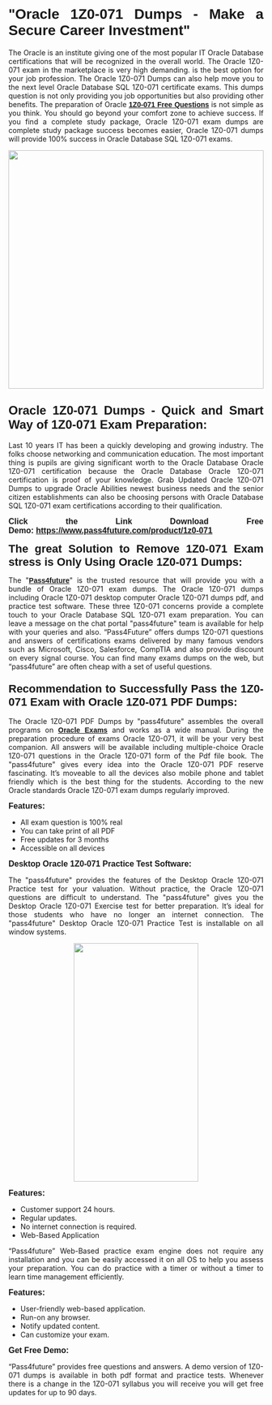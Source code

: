 
<h1 style="text-align: justify;"><span style="font-family:Tahoma,Geneva,sans-serif;"><strong>"Oracle 1Z0-071 Dumps - Make a Secure Career Investment"</strong></span></h1>

<p style="text-align: justify;">The Oracle is an institute giving one of the most popular IT Oracle Database certifications that will be recognized in the overall world. The Oracle 1Z0-071 exam in the marketplace is very high demanding. is the best option for your job profession. The Oracle 1Z0-071 Dumps can also help move you to the next level Oracle Database SQL 1Z0-071 certificate exams. This dumps question is not only providing you job opportunities but also providing other benefits. The preparation of Oracle <span style="font-family:Tahoma,Geneva,sans-serif;"><strong><a href="https://www.pass4future.com/questions/oracle/1z0-071">1Z0-071 Free Questions</a></strong></span> is not simple as you think. You should go beyond your comfort zone to achieve success. If you find a complete study package, Oracle 1Z0-071 exam dumps are complete study package success becomes easier, Oracle 1Z0-071 dumps will provide 100% success in Oracle Database SQL 1Z0-071 exams.</p>

<p style="text-align: justify;"><a href="https://www.pass4future.com/product/1z0-071"><img alt="" src="https://lh3.googleusercontent.com/pw/AM-JKLVhEO4I138wJzOepD3laGU-R1M7eT-OTYdow6pCESip26lSeaxxzS9BVWUKuzj1e3L_MoxCfVgBEvV8ODwl1LGzlZbt6HJm3NXXplPwnYiBfuYM_eQCcVVRMaAwHdsl3AhHOZS-up7mzwmd4i4EpEGq=w1112-h625-no?authuser=0" style="width: 100%; height: 470px;" /></a></p>

<h2 style="text-align: justify;"><span style="font-size:24px;"><strong><span style="font-family:Tahoma,Geneva,sans-serif;">Oracle 1Z0-071 Dumps - Quick and Smart Way of 1Z0-071 Exam Preparation:</span></strong></span></h2>

<p style="text-align: justify;">Last 10 years IT has been a quickly developing and growing industry. The folks choose networking and communication education. The most important thing is pupils are giving significant worth to the Oracle Database Oracle 1Z0-071 certification because the Oracle Database Oracle 1Z0-071 certification is proof of your knowledge. Grab Updated Oracle 1Z0-071 Dumps to upgrade Oracle Abilities newest business needs and the senior citizen establishments can also be choosing persons with Oracle Database SQL 1Z0-071 exam certifications according to their qualification.</p>

<p style="text-align: justify;"><strong><span style="font-family:Lucida Sans Unicode,Lucida Grande,sans-serif;"><span style="font-size:16px;">Click the Link Download Free Demo: <a href="https://www.pass4future.com/product/1z0-071">https://www.pass4future.com/product/1z0-071</a></span></span></strong></p>

<p style="text-align: justify;"><strong><span style="font-size:22px;"><span style="font-family:Tahoma,Geneva,sans-serif;">The great Solution to Remove 1Z0-071 Exam stress is Only Using Oracle 1Z0-071 Dumps:</span></span></strong></p>

<p style="text-align: justify;">The "<span style="font-family:Lucida Sans Unicode,Lucida Grande,sans-serif;"><a href="https://www.pass4future.com/"><strong>Pass4future</strong></a></span>" is the trusted resource that will provide you with a bundle of Oracle 1Z0-071 exam dumps. The Oracle 1Z0-071 dumps including Oracle 1Z0-071 desktop computer Oracle 1Z0-071 dumps pdf, and practice test software. These three 1Z0-071 concerns provide a complete touch to your Oracle Database SQL 1Z0-071 exam preparation. You can leave a message on the chat portal "pass4future" team is available for help with your queries and also. “Pass4Future” offers dumps 1Z0-071 questions and answers of certifications exams delivered by many famous vendors such as Microsoft, Cisco, Salesforce, CompTIA and also provide discount on every signal course. You can find many exams dumps on the web, but “pass4future” are often cheap with a set of useful questions.</p>

<h3 style="text-align: justify;"><span style="font-size:22px;"><strong><span style="font-family:Tahoma,Geneva,sans-serif;">Recommendation to Successfully Pass the 1Z0-071 Exam with Oracle 1Z0-071 PDF Dumps:</span></strong></span></h3>

<p style="text-align: justify;">The Oracle 1Z0-071 PDF Dumps by "pass4future" assembles the overall programs on <span style="font-family:Lucida Sans Unicode,Lucida Grande,sans-serif;"><strong><a href="https://www.pass4future.com/oracle">Oracle Exams</a></strong></span> and works as a wide manual. During the preparation procedure of exams Oracle 1Z0-071, it will be your very best companion. All answers will be available including multiple-choice Oracle 1Z0-071 questions in the Oracle 1Z0-071 form of the Pdf file book. The "pass4future" gives every idea into the Oracle 1Z0-071 PDF reserve fascinating. It’s moveable to all the devices also mobile phone and tablet friendly which is the best thing for the students. According to the new Oracle standards Oracle 1Z0-071 exam dumps regularly improved.</p>

<p style="text-align: justify;"><span style="font-family:Lucida Sans Unicode,Lucida Grande,sans-serif;"><span style="font-size:16px;"><strong>Features:</strong></span></span></p>

<ul>
	<li style="text-align: justify;">All exam question is 100% real</li>
	<li style="text-align: justify;">You can take print of all PDF</li>
	<li style="text-align: justify;">Free updates for 3 months </li>
	<li style="text-align: justify;">Accessible on all devices</li>
</ul>

<p style="text-align: justify;"><span style="font-family:Tahoma,Geneva,sans-serif;"><span style="font-size:16px;"><strong>Desktop Oracle 1Z0-071 Practice Test Software:</strong></span></span></p>

<p style="text-align: justify;">The "pass4future" provides the features of the Desktop Oracle 1Z0-071 Practice test for your valuation. Without practice, the Oracle 1Z0-071 questions are difficult to understand. The "pass4future" gives you the Desktop Oracle 1Z0-071 Exercise test for better preparation. It’s ideal for those students who have no longer an internet connection. The "pass4future" Desktop Oracle 1Z0-071 Practice Test is installable on all window systems.</p>

<p style="text-align: center;"><a href="https://www.pass4future.com/product/1z0-071"><img alt="" src="https://lh3.googleusercontent.com/pw/AM-JKLV3yUm3jiqqIo1xIsj1VJ_UeysYexQY-pRYO0rIFl3vg11QZioN-gzffpw2AfKqFynWuvoXOreWrWS0swpr4xmOSWfwII2jvatteuqrfxiWGFBSHPiZUCoi33jqeymK5dmu-0enyX6tayRCAMHw05jv=s625-no?authuser=0" style="width: 70%; height: 470px;" /></a></p>

<p style="text-align: justify;"><span style="font-size:16px;"><span style="font-family:Lucida Sans Unicode,Lucida Grande,sans-serif;"><strong>Features:</strong></span></span></p>

<ul>
	<li style="text-align: justify;">Customer support 24 hours. </li>
	<li style="text-align: justify;">Regular updates. </li>
	<li style="text-align: justify;">No internet connection is required.</li>
	<li style="text-align: justify;">Web-Based Application</li>
</ul>

<p style="text-align: justify;">“Pass4future” Web-Based practice exam engine does not require any installation and you can be easily accessed it on all OS to help you assess your preparation. You can do practice with a timer or without a timer to learn time management efficiently.</p>

<p style="text-align: justify;"><strong><span style="font-size:16px;"><span style="font-family:Lucida Sans Unicode,Lucida Grande,sans-serif;">Features:</span></span></strong></p>

<ul>
	<li style="text-align: justify;">User-friendly web-based application.</li>
	<li style="text-align: justify;">Run-on any browser. </li>
	<li style="text-align: justify;">Notify updated content.</li>
	<li style="text-align: justify;">Can customize your exam.</li>
</ul>

<p style="text-align: justify;"><span style="font-size:16px;"><span style="font-family:Lucida Sans Unicode,Lucida Grande,sans-serif;"><strong>Get Free Demo:</strong></span></span></p>

<p style="text-align: justify;">“Pass4future” provides free questions and answers. A demo version of 1Z0-071 dumps is available in both pdf format and practice tests. Whenever there is a change in the 1Z0-071 syllabus you will receive you will get free updates for up to 90 days. </p>
